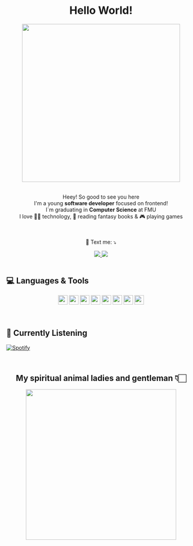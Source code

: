 
<h1 align="center">Hello World!</h1>

<div align="center">
  <img height="420em" src="https://user-images.githubusercontent.com/70382532/138322189-2db8df52-9dcb-40a0-88a8-c365466bd33d.gif" />
</div>

<br>

<p align="center">
  Heey! So good to see you here <br>
  I'm a young <strong>software developer</strong> focused on frontend! 
  <br> I`m graduating in <strong>Computer Science</strong> at FMU<br />
  I love 🧑‍💻 technology, 📖 reading fantasy books & 🎮 playing games
</p>

<br>

<p align="center">
  💌 Text me: ⤵️
</p>

<div align="center">
  <a href="https://www.linkedin.com/in/kaduplentis/" alt="Linkedin">
    <img src="https://img.shields.io/badge/-Linkedin-0e76a8?style=for-the-badge&logo=Linkedin&logoColor=white&link=https://www.linkedin.com/in/kaduplentis/" />
  </a>

  <a  href="mailto:kaduplentis@gmail.com" alt="Gmail">
    <img src="https://img.shields.io/badge/Gmail-D14836?style=for-the-badge&logo=gmail&logoColor=white" >
  </a>
</div>  

<br>

## 💻 Languages & Tools

<p align="center">
  <img src="https://img.shields.io/badge/HTML5-E34F26?style=for-the-badge&logo=html5&logoColor=white" height="25"/>
  <img src="https://img.shields.io/badge/CSS3-1572B6?style=for-the-badge&logo=css3&logoColor=white" height="25"/>
  <img src="https://img.shields.io/badge/-Javascript-%23F7DF1E?style=flat-square&logo=javascript&logoColor=black" height="25"/>
  <img src="https://img.shields.io/badge/react%20-%2320232a.svg?&style=for-the-badge&logo=react&logoColor=%2361DAFB" height="25"/>
  <img src="https://img.shields.io/badge/-Typecript-%23007ACC?style=flat-square&logo=typescript&logoColor=white" height="25"/>
  <img src="https://img.shields.io/badge/styled--components-DB7093?style=for-the-badge&logo=styled-components&logoColor=white" height="25"/>
  <img src="https://img.shields.io/badge/Git-E34F26?style=for-the-badge&logo=git&logoColor=white" height="25"/>
  <img src="https://img.shields.io/badge/-GitHub-181717?style=flat-square&logo=github" height="25"/>
</p>

<br>

## 🎵 Currently Listening

[![Spotify](https://novatorem-4hx3srgx8-kadu1811.vercel.app/api/spotify)](https://open.spotify.com/user/KaduPlentis)

<br>

<div align="center">
  <h2>My spiritual animal ladies and gentleman 👇🏻</h2>
  <img src="https://media.giphy.com/media/LmNwrBhejkK9EFP504/giphy.gif" width="400px" />
</div>

